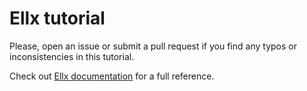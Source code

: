 # Ellx tutorial

Please, open an issue or submit a pull request if you find any typos or inconsistencies in this tutorial.

Check out [Ellx documentation](https://docs.ellx.app) for a full reference.
